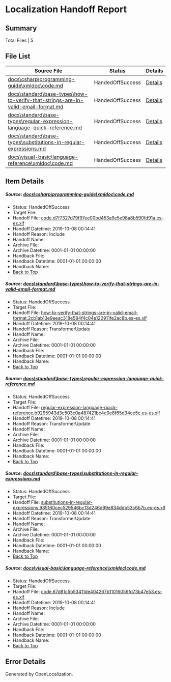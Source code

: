 # <a name='report-top'></a> Localization Handoff Report

## Summary
 Total Files | 5

## File List
 Source File | Status | Details 
 ----------- | ------ | ------- 
 [docs\csharp\programming-guide\xmldoc\code.md](https://github.com/OpenLocalizationTestOrg/docs/blob/f9ae43c1cac88dc83fee07b26d8333501f574532/docs/csharp/programming-guide/xmldoc/code.md) | HandedOffSuccess | [Details](#1c19f6060398483fc0c2140ee98687b315af91492087)
 [docs\standard\base-types\how-to-verify-that-strings-are-in-valid-email-format.md](https://github.com/OpenLocalizationTestOrg/docs/blob/f9ae43c1cac88dc83fee07b26d8333501f574532/docs/standard/base-types/how-to-verify-that-strings-are-in-valid-email-format.md) | HandedOffSuccess | [Details](#78210f9f007060551130812fcb5a9cd5b4728adc11875)
 [docs\standard\base-types\regular-expression-language-quick-reference.md](https://github.com/OpenLocalizationTestOrg/docs/blob/f9ae43c1cac88dc83fee07b26d8333501f574532/docs/standard/base-types/regular-expression-language-quick-reference.md) | HandedOffSuccess | [Details](#9224e78a422b20f33f19d05e43ed1e2ec8d1c5ce11889)
 [docs\standard\base-types\substitutions-in-regular-expressions.md](https://github.com/OpenLocalizationTestOrg/docs/blob/f9ae43c1cac88dc83fee07b26d8333501f574532/docs/standard/base-types/substitutions-in-regular-expressions.md) | HandedOffSuccess | [Details](#51e22407bd20cc6aa17b242948a83d698167590e11896)
 [docs\visual-basic\language-reference\xmldoc\code.md](https://github.com/OpenLocalizationTestOrg/docs/blob/f9ae43c1cac88dc83fee07b26d8333501f574532/docs/visual-basic/language-reference/xmldoc/code.md) | HandedOffSuccess | [Details](#5ddad477e48715c027104baf050959c51006e51213625)

## Item Details
##### <a name='1c19f6060398483fc0c2140ee98687b315af91492087'></a> Source: [docs\csharp\programming-guide\xmldoc\code.md](https://github.com/OpenLocalizationTestOrg/docs/blob/f9ae43c1cac88dc83fee07b26d8333501f574532/docs/csharp/programming-guide/xmldoc/code.md)
* Status: HandedOffSuccess
* Target File: 
* Handoff File: [code.d7f7327d79f97ee00bd453a9e5e98a8b590fd91a.es-es.xlf](https://github.com/OpenLocalizationTestOrg/docs.handoff/blob/5e8fa14d74c406d35103f9858f745acc8e703c1f/ol-handoff/OpenLocalizationTestOrg/docs.es-es/master/vbcs_med-ht/code.d7f7327d79f97ee00bd453a9e5e98a8b590fd91a.es-es.xlf)
* Handoff Datetime: 2019-10-08 00:14:41
* Handoff Reason: Include
* Handoff Name: 
* Archive File: 
* Archive Datetime: 0001-01-01 00:00:00
* Handback File: 
* Handback Datetime: 0001-01-01 00:00:00
* Handback Name: 
* [Back to Top](#report-top)

##### <a name='78210f9f007060551130812fcb5a9cd5b4728adc11875'></a> Source: [docs\standard\base-types\how-to-verify-that-strings-are-in-valid-email-format.md](https://github.com/OpenLocalizationTestOrg/docs/blob/f9ae43c1cac88dc83fee07b26d8333501f574532/docs/standard/base-types/how-to-verify-that-strings-are-in-valid-email-format.md)
* Status: HandedOffSuccess
* Target File: 
* Handoff File: [how-to-verify-that-strings-are-in-valid-email-format.2cb1ab13e9eeac318e584f4c04e120911fe2ac8b.es-es.xlf](https://github.com/OpenLocalizationTestOrg/docs.handoff/blob/5e8fa14d74c406d35103f9858f745acc8e703c1f/ol-handoff/OpenLocalizationTestOrg/docs.es-es/master/net-med-mt/how-to-verify-that-strings-are-in-valid-email-format.2cb1ab13e9eeac318e584f4c04e120911fe2ac8b.es-es.xlf)
* Handoff Datetime: 2019-10-08 00:14:41
* Handoff Reason: TransformerUpdate
* Handoff Name: 
* Archive File: 
* Archive Datetime: 0001-01-01 00:00:00
* Handback File: 
* Handback Datetime: 0001-01-01 00:00:00
* Handback Name: 
* [Back to Top](#report-top)

##### <a name='9224e78a422b20f33f19d05e43ed1e2ec8d1c5ce11889'></a> Source: [docs\standard\base-types\regular-expression-language-quick-reference.md](https://github.com/OpenLocalizationTestOrg/docs/blob/f9ae43c1cac88dc83fee07b26d8333501f574532/docs/standard/base-types/regular-expression-language-quick-reference.md)
* Status: HandedOffSuccess
* Target File: 
* Handoff File: [regular-expression-language-quick-reference.b9295943d3c503c0a487421bc4c0e8f65d34ce5c.es-es.xlf](https://github.com/OpenLocalizationTestOrg/docs.handoff/blob/5e8fa14d74c406d35103f9858f745acc8e703c1f/ol-handoff/OpenLocalizationTestOrg/docs.es-es/master/net-med-mt/regular-expression-language-quick-reference.b9295943d3c503c0a487421bc4c0e8f65d34ce5c.es-es.xlf)
* Handoff Datetime: 2019-10-08 00:14:41
* Handoff Reason: TransformerUpdate
* Handoff Name: 
* Archive File: 
* Archive Datetime: 0001-01-01 00:00:00
* Handback File: 
* Handback Datetime: 0001-01-01 00:00:00
* Handback Name: 
* [Back to Top](#report-top)

##### <a name='51e22407bd20cc6aa17b242948a83d698167590e11896'></a> Source: [docs\standard\base-types\substitutions-in-regular-expressions.md](https://github.com/OpenLocalizationTestOrg/docs/blob/f9ae43c1cac88dc83fee07b26d8333501f574532/docs/standard/base-types/substitutions-in-regular-expressions.md)
* Status: HandedOffSuccess
* Target File: 
* Handoff File: [substitutions-in-regular-expressions.985160cec529546bc13d246d99e834ddb53c6b7b.es-es.xlf](https://github.com/OpenLocalizationTestOrg/docs.handoff/blob/5e8fa14d74c406d35103f9858f745acc8e703c1f/ol-handoff/OpenLocalizationTestOrg/docs.es-es/master/net-med-mt/substitutions-in-regular-expressions.985160cec529546bc13d246d99e834ddb53c6b7b.es-es.xlf)
* Handoff Datetime: 2019-10-08 00:14:41
* Handoff Reason: TransformerUpdate
* Handoff Name: 
* Archive File: 
* Archive Datetime: 0001-01-01 00:00:00
* Handback File: 
* Handback Datetime: 0001-01-01 00:00:00
* Handback Name: 
* [Back to Top](#report-top)

##### <a name='5ddad477e48715c027104baf050959c51006e51213625'></a> Source: [docs\visual-basic\language-reference\xmldoc\code.md](https://github.com/OpenLocalizationTestOrg/docs/blob/f9ae43c1cac88dc83fee07b26d8333501f574532/docs/visual-basic/language-reference/xmldoc/code.md)
* Status: HandedOffSuccess
* Target File: 
* Handoff File: [code.67d81c5b53411de404267b11016059fd73b47e53.es-es.xlf](https://github.com/OpenLocalizationTestOrg/docs.handoff/blob/5e8fa14d74c406d35103f9858f745acc8e703c1f/ol-handoff/OpenLocalizationTestOrg/docs.es-es/master/vbcs_lo-mt/code.67d81c5b53411de404267b11016059fd73b47e53.es-es.xlf)
* Handoff Datetime: 2019-10-08 00:14:41
* Handoff Reason: Include
* Handoff Name: 
* Archive File: 
* Archive Datetime: 0001-01-01 00:00:00
* Handback File: 
* Handback Datetime: 0001-01-01 00:00:00
* Handback Name: 
* [Back to Top](#report-top)


## Error Details

Generated by OpenLocalization.
